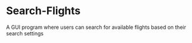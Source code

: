 # Search-Flights
A GUI program where users can search for available flights based on their search settings
